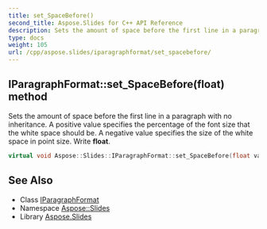 ```yaml
---
title: set_SpaceBefore()
second_title: Aspose.Slides for C++ API Reference
description: Sets the amount of space before the first line in a paragraph with no inheritance. A positive value specifies the percentage of the font size that the white space should be. A negative value specifies the size of the white space in point size. Write float.
type: docs
weight: 105
url: /cpp/aspose.slides/iparagraphformat/set_spacebefore/
---
```

## IParagraphFormat::set_SpaceBefore(float) method


Sets the amount of space before the first line in a paragraph with no inheritance. A positive value specifies the percentage of the font size that the white space should be. A negative value specifies the size of the white space in point size. Write **float**.

```cpp
virtual void Aspose::Slides::IParagraphFormat::set_SpaceBefore(float value)=0
```

## See Also

* Class [IParagraphFormat](./)
* Namespace [Aspose::Slides](../)
* Library [Aspose.Slides](../../)